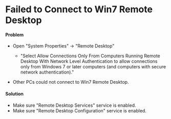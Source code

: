 # Failed to Connect to Win7 Remote Desktop

#### Problem
* Open "System Properties" -> "Remote Desktop"
  * "Select Allow Connections Only From Computers Running Remote Desktop With Network Level Authentication to allow connections only from Windows 7 or later computers (and computers with secure network authentication)."

* Other PCs could not connect to Win7 Remote Desktop.

#### Solution
* Make sure "Remote Desktop Services" service is enabled.
* Make sure "Remote Desktop Configuration" service is enabled.
